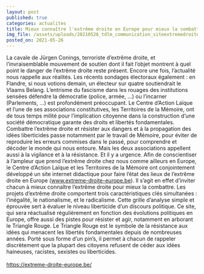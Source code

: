 ```yaml
---
layout: post
published: true
categories: actualites
title: Mieux connaître l'extrême droite en Europe pour mieux la combattre
img_file: /assets/uploads/20210526_tdlm_communication_siteextremedroitecalcom_sitetm_1240x480.jpg
posted_on: 2021-05-26
---
```

La cavale de Jürgen Conings, terroriste d’extrême droite, et l’invraisemblable mouvement de soutien dont il fait l’objet montrent à quel point le danger de l’extrême droite reste présent. Encore une fois, l’actualité nous rappelle aux réalités. Les récents sondages électoraux également : en Flandre, si nous votions demain, un électeur sur quatre soutiendrait le Vlaams Belang. L’entrisme du fascisme dans les rouages des institutions sensées défendre la démocratie (police, armée, …) ou l’incarner (Parlements, …) est profondément préoccupant.
Le Centre d’Action Laïque et l’une de ses associations constitutives, les Territoires de la Mémoire, ont de tous temps milité pour l’implication citoyenne dans la construction d’une société démocratique garante des droits et libertés fondamentales. Combattre l’extrême droite et résister aux dangers et à la propagation des idées liberticides passe notamment par le travail de Mémoire, pour éviter de reproduire les erreurs commises dans le passé, pour comprendre et décoder le monde qui nous entoure. Mais les deux associations appellent aussi à la vigilance et à la résistance. Et il y a urgence.
Afin de conscientiser à l’ampleur que prend l’extrême droite chez nous comme ailleurs en Europe, le Centre d’Action Laïque et les Territoires de la Mémoire ont conjointement développé un site internet didactique pour faire l’état des lieux de l’extrême droite en Europe (www.extreme-droite-europe.be). Il s’agit en effet d’inviter chacun à mieux connaître l’extrême droite pour mieux la combattre.
Les projets d’extrême droite comportent trois caractéristiques clés simultanées : l’inégalité, le nationalisme, et le radicalisme. Cette grille d’analyse simple et éprouvée sert à évaluer le niveau liberticide d’un discours politique.
Ce site, qui sera réactualisé régulièrement en fonction des évolutions politiques en Europe, offre aussi des pistes pour résister et agir, notamment en arborant le Triangle Rouge. Le Triangle Rouge est le symbole de la résistance aux idées qui menacent les libertés fondamentales depuis de nombreuses années. Porté sous forme d’un pin’s, il permet à chacun de rappeler discrètement que la plupart des citoyens refusent de céder aux idées haineuses, racistes, sexistes ou liberticides.\
\
<https://extreme-droite-europe.be/>